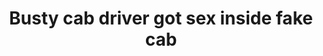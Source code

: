 ---
layout: post
title: Busty cab driver got sex inside fake cab
duration: '05:06'
view: 225
rate: 2
video: 'http://fantasti.cc/embed/743373/'
category:
 - busty
 - gorgeous
 - rough
 - blowjob
 - outdoor
 - brunette
 - rough
tags: 
 - sucked
 - fucked
priority: 0.9
changefreq: daily
---
